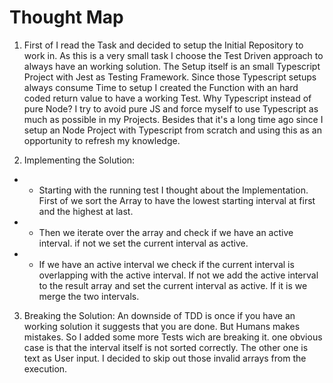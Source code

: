 # Thought Map

1. First of I read the Task and decided to setup the Initial Repository to work in. As this is a very small task I choose the Test Driven approach to always have an working solution.
The Setup itself is an small Typescript Project with Jest as Testing Framework. Since those Typescript setups always consume Time to setup I created the Function with an hard coded return value to have a working Test.
Why Typescript instead of pure Node? I try to avoid pure JS and force myself to use Typescript as much as possible in my Projects. Besides that it's a long time ago since I setup an Node Project with Typescript from scratch and using this as an opportunity to refresh my knowledge.

2. Implementing the Solution:
* * Starting with the running test I thought about the Implementation. First of we sort the Array to have the lowest starting interval at first and the highest at last.
* * Then we iterate over the array and check if we have an active interval. if not we set the current interval as active.
* * If we have an active interval we check if the current interval is overlapping with the active interval. If not we add the active interval to the result array and set the current interval as active. If it is we merge the two intervals.

3. Breaking the Solution:
An downside of TDD is once if you have an working solution it suggests that you are done. But Humans makes mistakes. So I added some more Tests wich are breaking it. one obvious case is that the interval itself is not sorted correctly. The other one is text as User input. I decided to skip out those invalid arrays from the execution.




